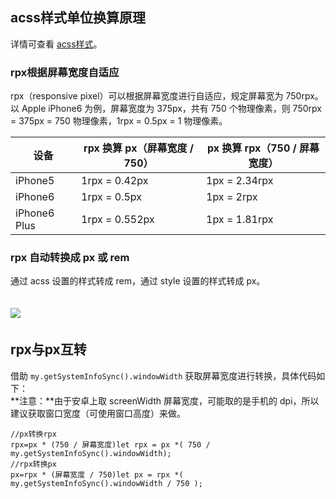 ## acss样式单位换算原理
详情可查看 [acss样式](https://opendocs.alipay.com/mini/framework/acss)。

### rpx根据屏幕宽度自适应
rpx（responsive pixel）可以根据屏幕宽度进行自适应，规定屏幕宽为 750rpx。以 Apple iPhone6 为例，屏幕宽度为 375px，共有 750 个物理像素，则 750rpx = 375px = 750 物理像素，1rpx = 0.5px = 1 物理像素。

| 设备 | rpx 换算 px（屏幕宽度 / 750） | px 换算 rpx（750 / 屏幕宽度） |
| --- | --- | --- |
| iPhone5 | 1rpx = 0.42px | 1px = 2.34rpx |
| iPhone6 | 1rpx = 0.5px | 1px = 2rpx |
| iPhone6 Plus | 1rpx = 0.552px | 1px = 1.81rpx |


### rpx 自动转换成 px 或 rem
通过 acss 设置的样式转成 rem，通过 style 设置的样式转成 px。

## ![](https://gw.alipayobjects.com/zos/sptworksff_prod/de12e9c3-d1f2-4e2e-aa8f-56bc8df566c4.jpg#align=left&display=inline&height=165&margin=%5Bobject%20Object%5D&originHeight=165&originWidth=307&status=done&style=none&width=307) 

## rpx与px互转
借助 `my.getSystemInfoSync().windowWidth` 获取屏幕宽度进行转换，具体代码如下：<br />**注意：**由于安卓上取 screenWidth 屏幕宽度，可能取的是手机的 dpi，所以建议获取窗口宽度（可使用窗口高度）来做。
```
//px转换rpx  
rpx=px * (750 / 屏幕宽度)let rpx = px *( 750 / my.getSystemInfoSync().windowWidth);
//rpx转换px 
px=rpx * (屏幕宽度 / 750)let px = rpx *( my.getSystemInfoSync().windowWidth / 750 );
```
 

